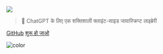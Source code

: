 <!-- _coverpage.md -->

<img class="logo" src="https://raw.githubusercontent.com/kudoai/chatgpt.js/main/media/images/chatgpt.js-logo-dark-mode-padded-7000x777.png">

> 🤖 ChatGPT के लिए एक शक्तिशाली क्लाइंट-साइड जावास्क्रिप्ट लाइब्रेरी

[GitHub](https://github.com/kudoai/chatgpt.js)
[शुरू हो जाओ](#⚡-लाइब्रेरी-आयात-करना)

<!-- background color -->

![color](transparent)
